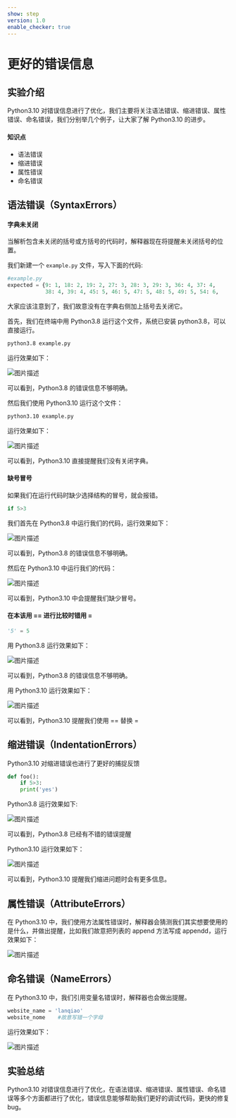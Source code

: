 ```yaml
---
show: step
version: 1.0
enable_checker: true
---
```


# 更好的错误信息

## 实验介绍

Python3.10 对错误信息进行了优化，我们主要将关注语法错误、缩进错误、属性错误、命名错误，我们分别举几个例子，让大家了解 Python3.10 的进步。

#### 知识点

- 语法错误
- 缩进错误
- 属性错误
- 命名错误

## 语法错误（SyntaxErrors）

#### 字典未关闭

当解析包含未关闭的括号或方括号的代码时，解释器现在将提醒未关闭括号的位置。

我们新建一个 `example.py` 文件，写入下面的代码:

```python
#example.py
expected = {9: 1, 18: 2, 19: 2, 27: 3, 28: 3, 29: 3, 36: 4, 37: 4,
            38: 4, 39: 4, 45: 5, 46: 5, 47: 5, 48: 5, 49: 5, 54: 6,
```

大家应该注意到了，我们故意没有在字典右侧加上括号去关闭它。

首先，我们在终端中用 Python3.8 运行这个文件，系统已安装 python3.8，可以直接运行。

```bash
python3.8 example.py
```

运行效果如下：

![图片描述](https://doc.shiyanlou.com/courses/uid810810-20210527-1622103199066)

可以看到，Python3.8 的错误信息不够明确。

然后我们使用 Python3.10 运行这个文件：

```bash
python3.10 example.py
```

运行效果如下：

![图片描述](https://doc.shiyanlou.com/courses/uid810810-20210527-1622103171914)

可以看到，Python3.10 直接提醒我们没有关闭字典。

#### 缺号冒号

如果我们在运行代码时缺少选择结构的冒号，就会报错。

```python
if 5>3
```

我们首先在 Python3.8 中运行我们的代码，运行效果如下：

![图片描述](https://doc.shiyanlou.com/courses/uid810810-20210527-1622103785706)

可以看到，Python3.8 的错误信息不够明确。

然后在 Python3.10 中运行我们的代码：

![图片描述](https://doc.shiyanlou.com/courses/uid810810-20210527-1622103859825)

可以看到，Python3.10 中会提醒我们缺少冒号。

#### 在本该用 == 进行比较时错用 =

```python
'5' = 5
```

用 Python3.8 运行效果如下：

![图片描述](https://doc.shiyanlou.com/courses/uid810810-20210527-1622104450787)

可以看到，Python3.8 的错误信息不够明确。

用 Python3.10 运行效果如下：

![图片描述](https://doc.shiyanlou.com/courses/uid810810-20210527-1622104484383)

可以看到，Python3.10 提醒我们使用 == 替换 =

## 缩进错误（IndentationErrors）

Python3.10 对缩进错误也进行了更好的捕捉反馈

```python
def foo():
    if 5>3:
    print('yes')
```

Python3.8 运行效果如下:

![图片描述](https://doc.shiyanlou.com/courses/uid810810-20210527-1622105341027)

可以看到，Python3.8 已经有不错的错误提醒

Python3.10 运行效果如下：

![图片描述](https://doc.shiyanlou.com/courses/uid810810-20210527-1622105437089)

可以看到，Python3.10 提醒我们缩进问题时会有更多信息。

## 属性错误（AttributeErrors）

在 Python3.10 中，我们使用方法属性错误时，解释器会猜测我们其实想要使用的是什么，并做出提醒，比如我们故意把列表的 append 方法写成 appendd，运行效果如下：

![图片描述](https://doc.shiyanlou.com/courses/uid810810-20210527-1622105671715)

## 命名错误（NameErrors）

在 Python3.10 中，我们引用变量名错误时，解释器也会做出提醒。

```python
website_name = 'lanqiao'
website_nome    #故意写错一个字母
```

运行效果如下：

![图片描述](https://doc.shiyanlou.com/courses/uid810810-20210527-1622106175382)

## 实验总结

Python3.10 对错误信息进行了优化，在语法错误、缩进错误、属性错误、命名错误等多个方面都进行了优化，错误信息能够帮助我们更好的调试代码，更快的修复 bug。
